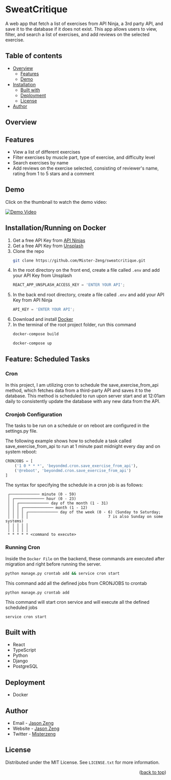 <a name="readme-top"></a>

# SweatCritique

A web app that fetch a list of exercises from API Ninja, a 3rd party API, and save it to the database if it does not exist. This app allows users to view, filter, and search a list of exercises, and add reviews on the selected exercise.


## Table of contents

- [Overview](#overview)
    - [Features](#features)
    - [Demo](#demo)
- [Installation](#installation)
    - [Built with](#built-with)
    - [Deployment](#deployment)
    - [License](#license)
- [Author](#author)


## Overview

## Features

- View a list of different exercises
- Filter exercises by muscle part, type of exercise, and difficulty level
- Search exercises by name
- Add reviews on the exercise selected, consisting of reviewer's name, rating from 1 to 5 stars and a comment


## Demo

Click on the thumbnail to watch the demo video:

[![Demo Video](https://img.youtube.com/vi/U1g9HVUuSOo/maxresdefault.jpg)](https://youtu.be/U1g9HVUuSOo)


## Installation/Running on Docker

1. Get a free API Key from [API Ninjas](https://api-ninjas.com/api)
2. Get a free API Key from [Unsplash](https://unsplash.com/)
3. Clone the repo
   ```sh
   git clone https://github.com/Mister-Zeng/sweatcritique.git
   ```
4. In the root directory on the front end, create a file called `.env` and add your API Key from Unsplash
   ```js
   REACT_APP_UNSPLASH_ACCESS_KEY = 'ENTER YOUR API';
   ```
5. In the back end root directory, create a file called `.env` and add your API Key from API Ninja
    ```js
    API_KEY = 'ENTER YOUR API';
   ```
6. Download and install [Docker](https://www.docker.com/)
7. In the terminal of the root project folder, run this command
    ```sh
   docker-compose build
   ```
     ```sh
   docker-compose up
   ```

## Feature: Scheduled Tasks

### Cron
In this project, I am utilizing cron to schedule the save_exercise_from_api method, 
which fetches data from a third-party API and saves it to the database. 
This method is scheduled to run upon server start and at 12:01am daily to consistently 
update the database with any new data from the API.

### Cronjob Configuration
The tasks to be run on a schedule or on reboot are configured in the settings.py file.

The following example shows how to schedule a task called save_exercise_from_api to run at 
1 minute past midnight every day and on system reboot:

```python
CRONJOBS = [
    ('1 0 * * *', 'beyondmd.cron.save_exercise_from_api'),
    ('@reboot', 'beyondmd.cron.save_exercise_from_api')
]
```

The syntax for specifying the schedule in a cron job is as follows:

```
 ┌───────────── minute (0 - 59)
 │ ┌───────────── hour (0 - 23)
 │ │ ┌───────────── day of the month (1 - 31)
 │ │ │ ┌───────────── month (1 - 12)
 │ │ │ │ ┌───────────── day of the week (0 - 6) (Sunday to Saturday;
 │ │ │ │ │                                   7 is also Sunday on some systems)
 │ │ │ │ │
 │ │ │ │ │
 * * * * * <command to execute>
```

### Running Cron
Inside the `Docker File` on the backend, these commands are executed after migration and right before running the server. 
```sh 
python manage.py crontab add && service cron start
```

This command add all the defined jobs from CRONJOBS to crontab
```shell
python manage.py crontab add
```

This command will start cron service and will execute all the defined scheduled jobs
```shell
service cron start
```
## Built with

- React
- TypeScript
- Python
- Django
- PostgreSQL

## Deployment

- Docker

## Author

- Email - [Jason Zeng](mailto:officialjasonzeng@gmail.com?subject=[GitHub]%20SweatCritique%20App)
- Website - [Jason Zeng](https://jasonz.dev/)
- Twitter - [Misterzeng](https://www.twitter.com/misterzeng)

## License

Distributed under the MIT License. See `LICENSE.txt` for more information.

<p align="right">(<a href="#readme-top">back to top</a>)</p>